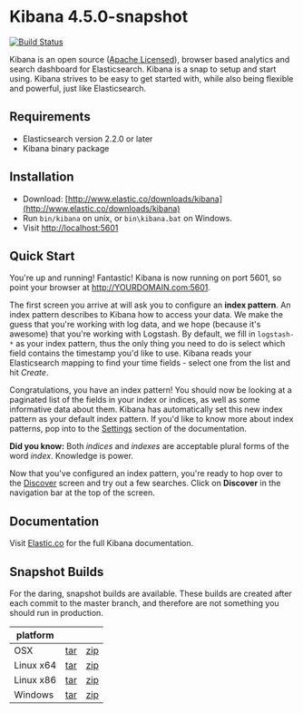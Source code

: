 # Kibana 4.5.0-snapshot

[![Build Status](https://travis-ci.org/elastic/kibana.svg?branch=master)](https://travis-ci.org/elastic/kibana?branch=master)

Kibana is an open source ([Apache Licensed](https://github.com/elastic/kibana/blob/master/LICENSE.md)), browser based analytics and search dashboard for Elasticsearch. Kibana is a snap to setup and start using. Kibana strives to be easy to get started with, while also being flexible and powerful, just like Elasticsearch.

## Requirements

- Elasticsearch version 2.2.0 or later
- Kibana binary package

## Installation

* Download: [http://www.elastic.co/downloads/kibana](http://www.elastic.co/downloads/kibana)
* Run `bin/kibana` on unix, or `bin\kibana.bat` on Windows.
* Visit [http://localhost:5601](http://localhost:5601)

## Quick Start

You're up and running! Fantastic! Kibana is now running on port 5601, so point your browser at http://YOURDOMAIN.com:5601.

The first screen you arrive at will ask you to configure an **index pattern**. An index pattern describes to Kibana how to access your data. We make the guess that you're working with log data, and we hope (because it's awesome) that you're working with Logstash. By default, we fill in `logstash-*` as your index pattern, thus the only thing you need to do is select which field contains the timestamp you'd like to use. Kibana reads your Elasticsearch mapping to find your time fields - select one from the list and hit *Create*.

Congratulations, you have an index pattern! You should now be looking at a paginated list of the fields in your index or indices, as well as some informative data about them. Kibana has automatically set this new index pattern as your default index pattern. If you'd like to know more about index patterns, pop into to the [Settings](#settings) section of the documentation.

**Did you know:** Both *indices* and *indexes* are acceptable plural forms of the word *index*. Knowledge is power.

Now that you've configured an index pattern, you're ready to hop over to the [Discover](#discover) screen and try out a few searches. Click on **Discover** in the navigation bar at the top of the screen.

## Documentation

Visit [Elastic.co](http://www.elastic.co/guide/en/kibana/current/index.html) for the full Kibana documentation.

## Snapshot Builds

For the daring, snapshot builds are available. These builds are created after each commit to the master branch, and therefore are not something you should run in production.

| platform |  |  |
| --- | --- | --- |
| OSX | [tar](http://download.elastic.co/kibana/kibana-snapshot/kibana-4.5.0-snapshot-darwin-x64.tar.gz) | [zip](http://download.elastic.co/kibana/kibana-snapshot/kibana-4.5.0-snapshot-darwin-x64.zip) |
| Linux x64 | [tar](http://download.elastic.co/kibana/kibana-snapshot/kibana-4.5.0-snapshot-linux-x64.tar.gz) | [zip](http://download.elastic.co/kibana/kibana-snapshot/kibana-4.5.0-snapshot-linux-x64.zip) |
| Linux x86 | [tar](http://download.elastic.co/kibana/kibana-snapshot/kibana-4.5.0-snapshot-linux-x86.tar.gz) | [zip](http://download.elastic.co/kibana/kibana-snapshot/kibana-4.5.0-snapshot-linux-x86.zip) |
| Windows | [tar](http://download.elastic.co/kibana/kibana-snapshot/kibana-4.5.0-snapshot-windows.tar.gz) | [zip](http://download.elastic.co/kibana/kibana-snapshot/kibana-4.5.0-snapshot-windows.zip) |
